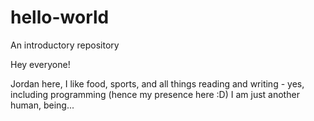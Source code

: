 # hello-world
An introductory repository

Hey everyone!

Jordan here, I like food, sports, and all things reading and writing - yes, including programming (hence my presence here :D)
I am just another human, being...
